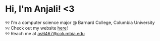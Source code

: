 # Hi, I'm Anjali! <3
୨୧ I'm a computer science major @ Barnard College, Columbia University    
୨୧ Check out my website [here](https://anjalismith.github.io/anjalismith/)!   
୨୧ Reach me at as6467@columbia.edu
